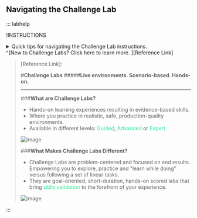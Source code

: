 ## Navigating the Challenge Lab

::: labhelp

!INSTRUCTIONS[](https://raw.githubusercontent.com/LODSContent/Challenge-V3-Framework/main/Templates/Environments/@lab.Variable(cloudEnvironment).md)

<details class=info-icon>
<summary title="Select for More...">Quick tips for navigating the Challenge Lab instructions.</summary>
<span class=copyIcon>Select the Copy to Clipboard icon to copy the green text.</span>
<span class=typeIcon>Select the Type Text icon to insert the green text directly into the Challenge Lab environment.</span>
<span class=warn-icon>An Alert tells you that a task requires extra care.</span>
<span class=info-icon>A Note provides additional helpful information for completing a task.</span>
<span class=hint-icon>A Hint will guide you through a portion of the Challenge Lab.</span>
<span class=know-icon>A Knowledge block provides a deeper level of knowledge into a subject. It is a great way to solidify your understanding, but it is not strictly necessary to complete the Challenge Lab.</span>
</details>
^[New to Challenge Labs? Click here to learn more. ][Reference Link]

> [Reference Link]:
> 
>#**Challenge Labs** 
>#####**Live environments. Scenario-based. Hands-on.**
>______________
>
>###**What are Challenge Labs?**
> 
>- Hands-on learning experiences resulting in evidence-based skills.​
>- Where you practice in realistic, safe, production-quality environments.​
>- Available in different levels: <span style="color:#24ed98">Guided</span>,<span style="color:#24ed98"> Advanced</span> or <span style="color:#24ed98">Expert</span>
>
>![image](https://github.com/user-attachments/assets/2c5e4aca-b6f9-4e6f-aa30-feaa7cc72fa5)
>
>###**What Makes Challenge Labs Different?**
> 
>- Challenge Labs are problem-centered and focused on end results. Empowering you to explore, practice and “learn while doing” versus following a set of linear tasks.​​
>- They are goal-oriented, short-duration, hands-on scored labs that bring <span style="color:#24ed98">skills validation</span> to the forefront of your experience. 
>
>![image](https://github.com/user-attachments/assets/38922b1a-ba0e-4a72-b985-62db1d6d9c5d)

:::

